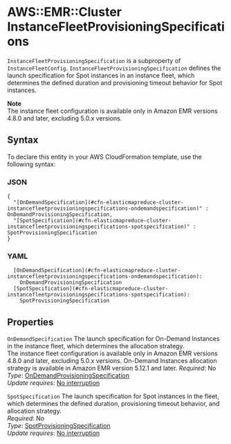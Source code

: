 # AWS::EMR::Cluster InstanceFleetProvisioningSpecifications<a name="aws-properties-elasticmapreduce-cluster-instancefleetprovisioningspecifications"></a>

`InstanceFleetProvisioningSpecification` is a subproperty of `InstanceFleetConfig`\. `InstanceFleetProvisioningSpecification` defines the launch specification for Spot instances in an instance fleet, which determines the defined duration and provisioning timeout behavior for Spot instances\.

**Note**  
The instance fleet configuration is available only in Amazon EMR versions 4\.8\.0 and later, excluding 5\.0\.x versions\.

## Syntax<a name="aws-properties-elasticmapreduce-cluster-instancefleetprovisioningspecifications-syntax"></a>

To declare this entity in your AWS CloudFormation template, use the following syntax:

### JSON<a name="aws-properties-elasticmapreduce-cluster-instancefleetprovisioningspecifications-syntax.json"></a>

```
{
  "[OnDemandSpecification](#cfn-elasticmapreduce-cluster-instancefleetprovisioningspecifications-ondemandspecification)" : OnDemandProvisioningSpecification,
  "[SpotSpecification](#cfn-elasticmapreduce-cluster-instancefleetprovisioningspecifications-spotspecification)" : SpotProvisioningSpecification
}
```

### YAML<a name="aws-properties-elasticmapreduce-cluster-instancefleetprovisioningspecifications-syntax.yaml"></a>

```
  [OnDemandSpecification](#cfn-elasticmapreduce-cluster-instancefleetprovisioningspecifications-ondemandspecification): 
    OnDemandProvisioningSpecification
  [SpotSpecification](#cfn-elasticmapreduce-cluster-instancefleetprovisioningspecifications-spotspecification): 
    SpotProvisioningSpecification
```

## Properties<a name="aws-properties-elasticmapreduce-cluster-instancefleetprovisioningspecifications-properties"></a>

`OnDemandSpecification`  <a name="cfn-elasticmapreduce-cluster-instancefleetprovisioningspecifications-ondemandspecification"></a>
 The launch specification for On\-Demand Instances in the instance fleet, which determines the allocation strategy\.   
The instance fleet configuration is available only in Amazon EMR versions 4\.8\.0 and later, excluding 5\.0\.x versions\. On\-Demand Instances allocation strategy is available in Amazon EMR version 5\.12\.1 and later\.
*Required*: No  
*Type*: [OnDemandProvisioningSpecification](aws-properties-elasticmapreduce-cluster-ondemandprovisioningspecification.md)  
*Update requires*: [No interruption](https://docs.aws.amazon.com/AWSCloudFormation/latest/UserGuide/using-cfn-updating-stacks-update-behaviors.html#update-no-interrupt)

`SpotSpecification`  <a name="cfn-elasticmapreduce-cluster-instancefleetprovisioningspecifications-spotspecification"></a>
The launch specification for Spot instances in the fleet, which determines the defined duration, provisioning timeout behavior, and allocation strategy\.  
*Required*: No  
*Type*: [SpotProvisioningSpecification](aws-properties-elasticmapreduce-cluster-spotprovisioningspecification.md)  
*Update requires*: [No interruption](https://docs.aws.amazon.com/AWSCloudFormation/latest/UserGuide/using-cfn-updating-stacks-update-behaviors.html#update-no-interrupt)